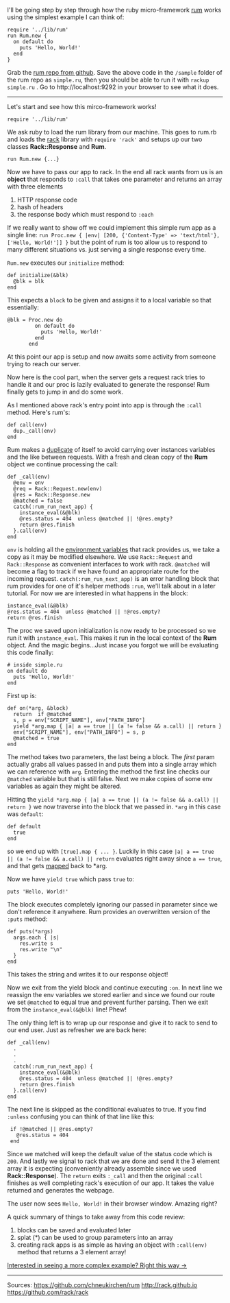 I'll be going step by step through how the ruby micro-framework [rum](https://github.com/chneukirchen/rum) works using the simplest example I can think of:

    require '../lib/rum'
    run Rum.new {
      on default do
        puts 'Hello, World!'
      end
    }

Grab the [rum repo from github](https://github.com/chneukirchen/rum). Save the above code in the  `/sample` folder of the rum repo as `simple.ru`, then you should be able to run it with `rackup simple.ru` . Go to http://localhost:9292 in your browser to see what it does. 
- - -
Let's start and see how this mirco-framework works!

    require '../lib/rum'

We ask ruby to load the rum library from our machine. This goes to rum.rb and loads the [rack](http://rack.github.io) library with `require 'rack'` and setups up our two classes **Rack::Response** and **Rum**.

    run Rum.new {...}
  Now we have to pass our app to rack. In the end all rack wants from us is an **object** that responds to `:call` that takes one parameter and returns an array with three elements
  

 1. HTTP response code
 2. hash of headers
 3. the response body which must respond to `:each`

If we really want to show off we could implement this simple rum app as a single line: 
`run Proc.new { |env| [200, {'Content-Type' => 'text/html'}, ['Hello, World!']] }`
but the point of rum is too allow us to respond to many different situations vs. just serving a single response every time.

`Rum.new` executes our `initialize` method:

    def initialize(&blk)
      @blk = blk
    end
This expects a `block` to be given and assigns it to a local variable so that essentially: 

    @blk = Proc.new do
             on default do
               puts 'Hello, World!'
             end
           end
 
 At this point our app is setup and now awaits some activity from someone trying to reach our server.

Now here is the cool part, when the server gets a request  rack tries to handle it and our proc is lazily evaluated to generate the response! Rum finally gets to jump in and do some work.

As I mentioned above rack's entry point into app is through the `:call` method. Here's rum's:

    def call(env)
      dup._call(env)
    end
Rum makes a [duplicate](http://ruby-doc.org/core-2.4.0/Object.html#method-i-dup) of itself to avoid carrying over instances variables and the like between requests. With a fresh and clean copy of the **Rum** object we continue processing the call:

    def _call(env)
      @env = env
      @req = Rack::Request.new(env)
      @res = Rack::Response.new
      @matched = false
      catch(:rum_run_next_app) {
        instance_eval(&@blk)
        @res.status = 404  unless @matched || !@res.empty?
        return @res.finish
      }.call(env)
    end

`env` is holding all the [environment variables](http://www.rubydoc.info/github/rack/rack/master/file/SPEC#The_Environment) that rack provides us, we take a copy as it may be modified elsewhere. We use `Rack::Request` and `Rack::Response` as convenient interfaces to work with rack. `@matched` will become a flag to track if we have found an appropriate route for the incoming request.  `catch(:rum_run_next_app)` is an error handling block that rum provides for one of it's helper methods `:run`, we'll talk about in a later tutorial. For now we are interested in what happens in the block:
   
    instance_eval(&@blk)
    @res.status = 404  unless @matched || !@res.empty?
    return @res.finish
The proc we saved upon initialization is now ready to be processed so we run it with `instance_eval`. This makes it run in the local context of the **Rum** object. And the magic begins...Just incase you forgot we will be evaluating this code finally:

    # inside simple.ru  
    on default do
      puts 'Hello, World!'
    end
First up is:

    def on(*arg, &block)
      return  if @matched
      s, p = env["SCRIPT_NAME"], env["PATH_INFO"]
      yield *arg.map { |a| a == true || (a != false && a.call) || return }
      env["SCRIPT_NAME"], env["PATH_INFO"] = s, p
      @matched = true
    end
The method takes two parameters, the last being a block. The *first* param actually grabs all values passed in and puts them into a single array which we can reference with `arg`. Entering the method the first line checks our `@matched` variable but that is still false.  Next we make copies of some env variables as again they might be altered. 

Hitting the `yield *arg.map { |a| a == true || (a != false && a.call) || return }` we now traverse into the block that we passed in. `*arg` in this case was `default`:
    
    def default
      true
    end
so we end up with `[true].map { ... }`. Luckily in this case `|a| a == true || (a != false && a.call) || return` evaluates right away since `a == true`, and that gets [mapped](https://ruby-doc.org/core-2.2.0/Array.html#method-i-map) back to *arg.

Now we have `yield true` which pass `true` to:
  
    puts 'Hello, World!'
The block executes completely ignoring our passed in parameter since we don't reference it anywhere.  Rum provides an overwritten version of the `:puts` method:

    def puts(*args)
      args.each { |s|
        res.write s
        res.write "\n"
      }
    end
This takes the string and writes it to our response object!

Now we exit from the yield block and continue executing `:on`. In next line we reassign the env variables we stored earlier and since we found our route we set `@matched` to equal true and prevent further parsing. Then we exit from the `instance_eval(&@blk)` line! Phew!

The only thing left is to wrap up our response and give it to rack to send to our end user. Just as refresher we are back here:

    def _call(env)
      .
      .
      .
      catch(:rum_run_next_app) {
        instance_eval(&@blk)
        @res.status = 404  unless @matched || !@res.empty?
        return @res.finish
      }.call(env)
    end
  
 The next line is skipped as the conditional evaluates to true. If you find `:unless` confusing you can think of that line like this: 

     if !@matched || @res.empty?
       @res.status = 404
     end
Since we matched will keep the default value of the status code which is `200`. And lastly we signal to rack that we are done and send it the 3 element array it is expecting (conveniently already assemble since we used **Rack::Response**). The `return` exits `:_call` and then the original `:call` finishes as well completing rack's execution of our app. It takes the value returned and generates the webpage.

The user now sees `Hello, World!` in their browser window. Amazing right?

A quick summary of things to take away from this code review:

 1. blocks can be saved and evaluated later
 2. splat (*) can be used to group parameters into an array
 3. creating rack apps is as simple as having an object with `:call(env)` method that returns a 3 element array!

[Interested in seeing a more complex example? Right this way ->]()
- - -
Sources:
https://github.com/chneukirchen/rum
http://rack.github.io
https://github.com/rack/rack